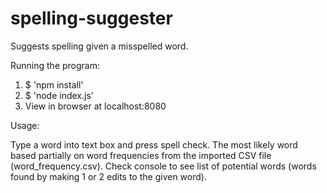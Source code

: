 spelling-suggester
==================

Suggests spelling given a misspelled word.

Running the program:

1. $ 'npm install'
2. $ 'node index.js'
3. View in browser at localhost:8080

Usage:

Type a word into text box and press spell check. The most likely word based partially on word frequencies from the imported CSV file (word_frequency.csv). Check console to see list of potential words (words found by making 1 or 2 edits to the given word).
